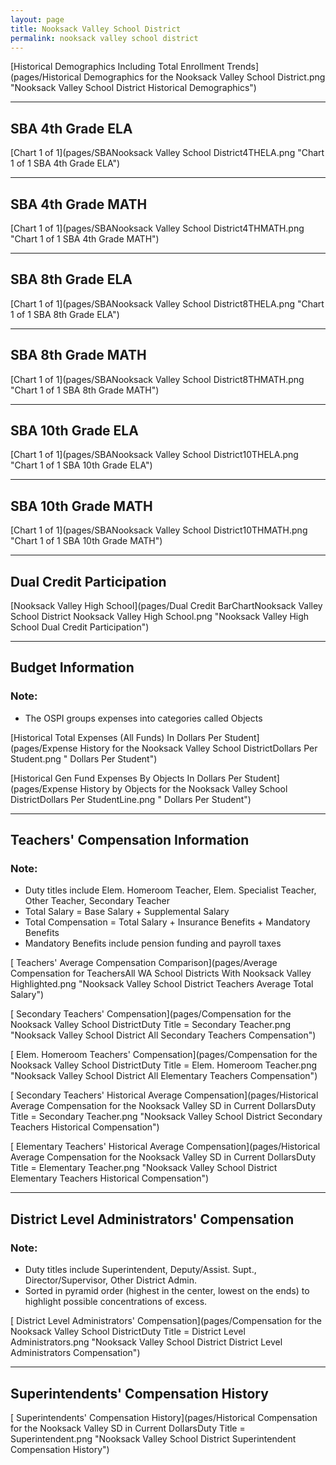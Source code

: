 ```yaml
---
layout: page
title: Nooksack Valley School District
permalink: nooksack valley school district
---
```



[Historical Demographics Including Total Enrollment Trends](pages/Historical Demographics for the Nooksack Valley School District.png "Nooksack Valley School District Historical Demographics")

___

## SBA 4th Grade ELA

[Chart 1 of 1](pages/SBANooksack Valley School District4THELA.png "Chart 1 of 1 SBA 4th Grade ELA")


___

## SBA 4th Grade MATH

[Chart 1 of 1](pages/SBANooksack Valley School District4THMATH.png "Chart 1 of 1 SBA 4th Grade MATH")


___

## SBA 8th Grade ELA

[Chart 1 of 1](pages/SBANooksack Valley School District8THELA.png "Chart 1 of 1 SBA 8th Grade ELA")


___

## SBA 8th Grade MATH

[Chart 1 of 1](pages/SBANooksack Valley School District8THMATH.png "Chart 1 of 1 SBA 8th Grade MATH")


___

## SBA 10th Grade ELA

[Chart 1 of 1](pages/SBANooksack Valley School District10THELA.png "Chart 1 of 1 SBA 10th Grade ELA")


___

## SBA 10th Grade MATH

[Chart 1 of 1](pages/SBANooksack Valley School District10THMATH.png "Chart 1 of 1 SBA 10th Grade MATH")


___

## Dual Credit Participation

[Nooksack Valley High School](pages/Dual Credit BarChartNooksack Valley School District Nooksack Valley High School.png "Nooksack Valley High School Dual Credit Participation")


___

## Budget Information
### Note:
- The OSPI groups expenses into categories called Objects

[Historical Total Expenses (All Funds) In Dollars Per Student](pages/Expense History for the Nooksack Valley School DistrictDollars Per Student.png " Dollars Per Student")

[Historical Gen Fund Expenses By Objects In Dollars Per Student](pages/Expense History by Objects for the Nooksack Valley School DistrictDollars Per StudentLine.png " Dollars Per Student")


___

## Teachers' Compensation Information
### Note:
- Duty titles include Elem. Homeroom Teacher, Elem. Specialist Teacher, Other Teacher, Secondary Teacher
- Total Salary = Base Salary + Supplemental Salary
- Total Compensation = Total Salary + Insurance Benefits + Mandatory Benefits
- Mandatory Benefits include pension funding and payroll taxes

[ Teachers' Average Compensation Comparison](pages/Average Compensation for TeachersAll WA School Districts With Nooksack Valley Highlighted.png "Nooksack Valley School District Teachers Average Total Salary")

[ Secondary Teachers' Compensation](pages/Compensation for the Nooksack Valley School DistrictDuty Title = Secondary Teacher.png "Nooksack Valley School District All Secondary Teachers Compensation")

[ Elem. Homeroom Teachers' Compensation](pages/Compensation for the Nooksack Valley School DistrictDuty Title = Elem. Homeroom Teacher.png "Nooksack Valley School District All Elementary Teachers Compensation")

[ Secondary Teachers' Historical Average Compensation](pages/Historical Average Compensation for the Nooksack Valley SD in Current DollarsDuty Title = Secondary Teacher.png "Nooksack Valley School District Secondary Teachers Historical Compensation")

[ Elementary Teachers' Historical Average Compensation](pages/Historical Average Compensation for the Nooksack Valley SD in Current DollarsDuty Title = Elementary Teacher.png "Nooksack Valley School District Elementary Teachers Historical Compensation")


___

## District Level Administrators' Compensation

### Note:
- Duty titles include Superintendent, Deputy/Assist. Supt., Director/Supervisor, Other District Admin.
- Sorted in pyramid order (highest in the center, lowest on the ends) to highlight possible concentrations of excess.

[ District Level Administrators' Compensation](pages/Compensation for the Nooksack Valley School DistrictDuty Title = District Level Administrators.png "Nooksack Valley School District District Level Administrators Compensation")


___

## Superintendents' Compensation History

[ Superintendents' Compensation History](pages/Historical Compensation for the Nooksack Valley SD in Current DollarsDuty Title = Superintendent.png "Nooksack Valley School District Superintendent Compensation History")

